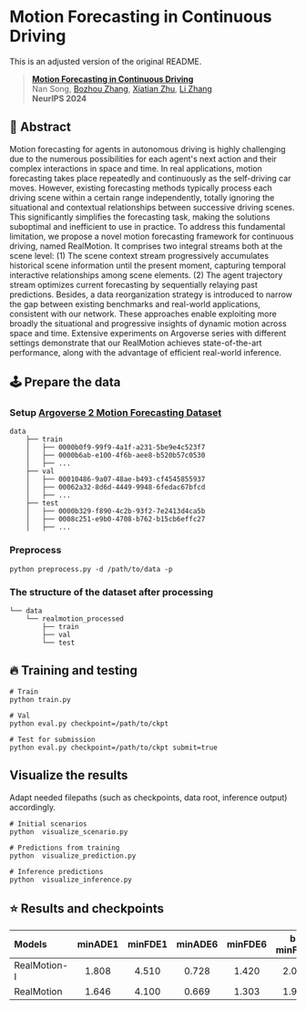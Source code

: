 # Motion Forecasting in Continuous Driving
This is an adjusted version of the original README.


> [**Motion Forecasting in Continuous Driving**](https://arxiv.org/abs/2410.06007)            
> Nan Song, [Bozhou Zhang](https://zbozhou.github.io/), [Xiatian Zhu](https://surrey-uplab.github.io/), [Li Zhang](https://lzrobots.github.io)   
> **NeurIPS 2024**

## 🚗 Abstract
Motion forecasting for agents in autonomous driving is highly challenging due to the numerous possibilities for each agent's next action and their complex interactions in space and time. In real applications, motion forecasting takes place repeatedly and continuously as the self-driving car moves. However, existing forecasting methods typically process each driving scene within a certain range independently, totally ignoring the situational and contextual relationships between successive driving scenes. This significantly simplifies the forecasting task, making the solutions suboptimal and inefficient to use in practice. To address this fundamental limitation, we propose a novel motion forecasting framework for continuous driving, named RealMotion. It comprises two integral streams both at the scene level: (1) The scene context stream progressively accumulates historical scene information until the present moment, capturing temporal interactive relationships among scene elements. (2) The agent trajectory stream optimizes current forecasting by sequentially relaying past predictions. Besides, a data reorganization strategy is introduced to narrow the gap between existing benchmarks and real-world applications, consistent with our network. These approaches enable exploiting more broadly the situational and progressive insights of dynamic motion across space and time. Extensive experiments on Argoverse series with different settings demonstrate that our RealMotion achieves state-of-the-art performance, along with the advantage of efficient real-world inference.


## 🕹️ Prepare the data
### Setup [Argoverse 2 Motion Forecasting Dataset](https://www.argoverse.org/av2.html)
```
data
    ├── train
    │   ├── 0000b0f9-99f9-4a1f-a231-5be9e4c523f7
    │   ├── 0000b6ab-e100-4f6b-aee8-b520b57c0530
    │   ├── ...
    ├── val
    │   ├── 00010486-9a07-48ae-b493-cf4545855937
    │   ├── 00062a32-8d6d-4449-9948-6fedac67bfcd
    │   ├── ...
    ├── test
    │   ├── 0000b329-f890-4c2b-93f2-7e2413d4ca5b
    │   ├── 0008c251-e9b0-4708-b762-b15cb6effc27
    │   ├── ...
```

### Preprocess
```
python preprocess.py -d /path/to/data -p
```

### The structure of the dataset after processing
```
└── data
    └── realmotion_processed
        ├── train
        ├── val
        └── test
```

## 🔥 Training and testing
```
# Train
python train.py

# Val
python eval.py checkpoint=/path/to/ckpt

# Test for submission
python eval.py checkpoint=/path/to/ckpt submit=true
```

## Visualize the results
Adapt needed filepaths (such as checkpoints, data root, inference output) accordingly.
```
# Initial scenarios
python  visualize_scenario.py

# Predictions from training
python  visualize_prediction.py

# Inference predictions
python  visualize_inference.py
```

## ⭐ Results and checkpoints

| Models | minADE1 | minFDE1 | minADE6 | minFDE6 | b-minFDE6 | Checkpoint |
| :-- | :-: | :-: | :-: | :-: | :--: | :-: |
| RealMotion-I   |  1.808  |  4.510  |  0.728  |  1.420 | 2.043  | [remotion_i.pth](https://drive.google.com/file/d/1MY4OfoEdoqFTdfDrHqcmo1pAUgUz1Gea/view?usp=drive_link)
| RealMotion |  1.646  |  4.100  |  0.669  |  1.303  | 1.935 |[remotion.pth](https://drive.google.com/file/d/1qyT0HHTMtpsvGy6YFo-jlp-1b-oNGbMr/view?usp=drive_link)
